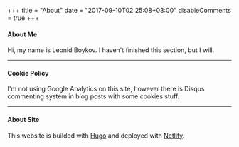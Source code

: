 +++
title = "About"
date = "2017-09-10T02:25:08+03:00"
disableComments = true
+++

#### About Me

Hi, my name is Leonid Boykov. I haven't finished this section, but I will.

---

#### Cookie Policy

I'm not using Google Analytics on this site, however there is Disqus commenting
system in blog posts with some cookies stuff.

---

#### About Site

This website is builded with [Hugo](https://gohugo.io) and deployed with
[Netlify](https://www.netlify.com).
